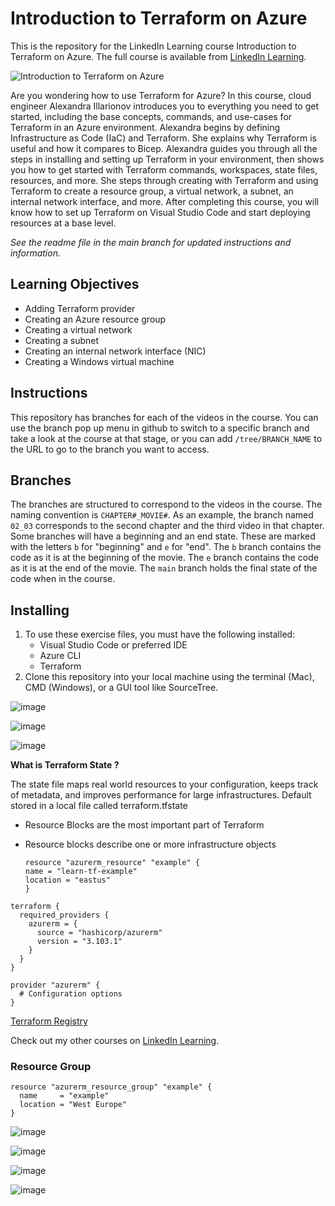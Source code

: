 # Introduction to Terraform on Azure
This is the repository for the LinkedIn Learning course Introduction to Terraform on Azure. The full course is available from [LinkedIn Learning][lil-course-url].

![Introduction to Terraform on Azure][lil-thumbnail-url] 

Are you wondering how to use Terraform for Azure? In this course, cloud engineer Alexandra Illarionov introduces you to everything you need to get started, including the base concepts, commands, and use-cases for Terraform in an Azure environment. Alexandra begins by defining Infrastructure as Code (IaC) and Terraform. She explains why Terraform is useful and how it compares to Bicep. Alexandra guides you through all the steps in installing and setting up Terraform in your environment, then shows you how to get started with Terraform commands, workspaces, state files, resources, and more. She steps through creating with Terraform and using Terraform to create a resource group, a virtual network, a subnet, an internal network interface, and more. After completing this course, you will know how to set up Terraform on Visual Studio Code and start deploying resources at a base level.


_See the readme file in the main branch for updated instructions and information._

## Learning Objectives
- Adding Terraform provider
- Creating an Azure resource group
- Creating a virtual network
- Creating a subnet
- Creating an internal network interface (NIC)
- Creating a Windows virtual machine

## Instructions
This repository has branches for each of the videos in the course. You can use the branch pop up menu in github to switch to a specific branch and take a look at the course at that stage, or you can add `/tree/BRANCH_NAME` to the URL to go to the branch you want to access.

## Branches
The branches are structured to correspond to the videos in the course. The naming convention is `CHAPTER#_MOVIE#`. As an example, the branch named `02_03` corresponds to the second chapter and the third video in that chapter. 
Some branches will have a beginning and an end state. These are marked with the letters `b` for "beginning" and `e` for "end". The `b` branch contains the code as it is at the beginning of the movie. The `e` branch contains the code as it is at the end of the movie. The `main` branch holds the final state of the code when in the course.

## Installing
1. To use these exercise files, you must have the following installed:
	- Visual Studio Code or preferred IDE
	- Azure CLI 
	- Terraform
2. Clone this repository into your local machine using the terminal (Mac), CMD (Windows), or a GUI tool like SourceTree.


![image](https://github.com/Somi-Reddy-Mamidi/terraform-azure-2453108/assets/158804084/0b30d23b-698f-4c05-9764-1b95faa90991)

![image](https://github.com/Somi-Reddy-Mamidi/terraform-azure-2453108/assets/158804084/79dfb624-5da3-449e-b306-61a5894865fb)


![image](https://github.com/Somi-Reddy-Mamidi/terraform-azure-2453108/assets/158804084/3083bd8e-1c70-4424-ba41-f7788a932fdd)




**What is Terraform State ?**

The state file maps real world resources to your
configuration, keeps track of metadata, and improves 
performance for large infrastructures.
Default stored in a local file called terraform.tfstate

- Resource Blocks are the most important part of Terraform
- Resource blocks describe one or more infrastructure objects


  ```
  resource "azurerm_resource" "example" {
  name = "learn-tf-example"
  location = "eastus"
  }
  ```

```
terraform {
  required_providers {
    azurerm = {
      source = "hashicorp/azurerm"
      version = "3.103.1"
    }
  }
}

provider "azurerm" {
  # Configuration options
}
```
  [Terraform Registry](https://registry.terraform.io/providers/hashicorp/azurerm/latest)




                            

Check out my other courses on [LinkedIn Learning](https://www.linkedin.com/learning/instructors/alexandra-illarionov).

### Resource Group 

```
resource "azurerm_resource_group" "example" {
  name     = "example"
  location = "West Europe"
}
```

[lil-course-url]: https://www.linkedin.com/learning/introduction-to-terraform-on-azure
[lil-thumbnail-url]: https://cdn.lynda.com/course/2453108/2453108-1652374458166-16x9.jpg

![image](https://github.com/Somi-Reddy-Mamidi/terraform-azure-2453108/assets/158804084/5e4f2faf-f9e5-4879-8990-584bb280fe80)

![image](https://github.com/Somi-Reddy-Mamidi/terraform-azure-2453108/assets/158804084/b8fb42e8-8191-4eb9-85b2-407d45b0de2e)


![image](https://github.com/Somi-Reddy-Mamidi/terraform-azure-2453108/assets/158804084/02171372-c938-488c-8eeb-c4eaeda8b021)


![image](https://github.com/Somi-Reddy-Mamidi/terraform-azure-2453108/assets/158804084/f7292355-74b9-43b6-b74a-07349407b3df)




